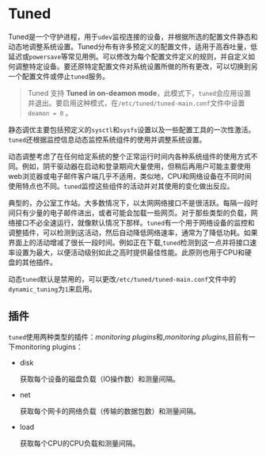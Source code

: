 # Tuned

Tuned是一个守护进程，用于`udev`监视连接的设备，并根据所选的配置文件静态和动态地调整系统设置。Tuned分布有许多预定义的配置文件，适用于高吞吐量，低延迟或`powersave`等常见用例。可以修改为每个配置文件定义的规则，并自定义如何调整特定设备。要还原特定配置文件对系统设置所做的所有更改，可以切换到另一个配置文件或停止`tuned`服务。

> Tuned 支持 **Tuned in on-deamon mode**，此模式下，`tuned`会应用设置并退出。要启用这种模式，在`/etc/tuned/tuned-main.conf`文件中设置`deamon = 0` 。

静态调优主要包括预定义的`sysctl`和`sysfs`设置以及一些配置工具的一次性激活。`tuned`还根据监控信息动态监控系统组件的使用并调整系统设置。

动态调整考虑了在任何给定系统的整个正常运行时间内各种系统组件的使用方式不同。例如，阴干驱动器在启动和登录期间大量使用，但稍后再用户可能主要使用web浏览器或电子邮件客户端几乎不适用，类似地，CPU和网络设备在不同时间使用特点也不同。`tuned`监控这些组件的活动并对其使用的变化做出反应。

典型的，办公室工作站。大多数情况下，以太网网络接口不是很活跃。每隔一段时间只有少量的电子邮件进出，或者可能会加载一些网页。对于那些类型的负载，网络接口不必全速运行，就像默认情况下那样。`tuned`有一个用于网络设备的监控和调整插件，可以检测到这活动，然后自动降低网络速率，通常为了降低功耗。如果界面上的活动增减了很长一段时间。例如正在下载,`tuned`检测到这一点并将接口速率设置为最大，以便活动级别如此之高时提供最佳性能。此原则也用于CPU和硬盘的其他插件。

动态`tuned`默认是禁用的，可以更改`/etc/tuned/tuned-main.conf`文件中的`dynamic_tuning`为`1`来启用。

## 插件

`tuned`使用两种类型的插件：*monitoring plugins*和,*monitoring plugins*,目前有一下monitoring plugins：

- disk

  获取每个设备的磁盘负载（IO操作数）和测量间隔。

- net

  获取每个网卡的网络负载（传输的数据包数）和测量间隔。

- load

  获取每个CPU的CPU负载和测量间隔。
